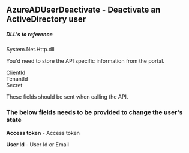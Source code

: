 
## AzureADUserDeactivate - Deactivate an ActiveDirectory user

##### DLL's to reference
System.Net.Http.dll </br>

You'd need to store the API specific information from the portal.

ClientId </br>
TenantId </br>
Secret </br>

These fields should be sent when calling the API.

### The below fields needs to be provided to change the user's state

**Access token**      - Access token

**User Id**           - User Id or Email

